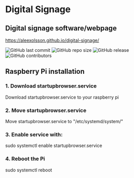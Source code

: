 # Digital Signage
## Digital signage software/webpage 
https://aleexolsson.github.io/digital-signage/

![GitHub last commit](https://img.shields.io/github/last-commit/aleexolsson/digital-signage)
![GitHub repo size](https://img.shields.io/github/repo-size/aleexolsson/digital-signage)
![GitHub release](https://img.shields.io/github/v/release/aleexolsson/digital-signage)
![GitHub contributors](https://img.shields.io/github/contributors/aleexolsson/digital-signage)

## Raspberry Pi installation
### 1. Download startupbrowser.service
Download startupbrowser.service to your raspberry pi

### 2. Move startupbrowser.service
Move startupbrowser.service to "/etc/systemd/system/"

### 3. Enable service with:
sudo systemctl enable startupbrowser.service 

### 4. Reboot the Pi
sudo systemctl reboot  

